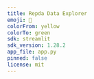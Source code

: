 ```yaml
---
title: Repda Data Explorer
emoji: 🧊
colorFrom: yellow
colorTo: green
sdk: streamlit
sdk_version: 1.28.2
app_file: app.py
pinned: false
license: mit
---
```



